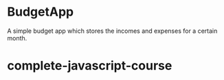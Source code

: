 # BudgetApp

A simple budget app which stores the incomes and expenses for a certain month.

# complete-javascript-course
